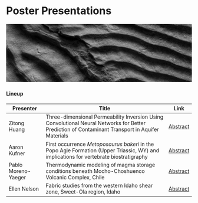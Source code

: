 # Poster Presentations

![welcome_img3](../../img/geo_img3.jpg)

#### Lineup

| Presenter   | Title       | Link |
| ----------- | ----------- |------|
| Zitong Huang   | Three-dimensional Permeability Inversion Using Convolutional Neural Networks for Better Prediction of Contaminant Transport in Aquifer Materials  |  [Abstract](https://wisc-geo-symposium21.github.io/pages/poster/zhuang)|
| Aaron Kufner  | First occurrence _Metoposaurus bakeri_ in the Popo Agie Formation (Upper Triassic, WY) and implications for vertebrate biostratigraphy |  [Abstract](https://wisc-geo-symposium21.github.io/pages/poster/akufner) |
| Pablo Moreno-Yaeger | Thermodynamic modeling of magma storage conditions beneath Mocho-Choshuenco Volcanic Complex, Chile  |  [Abstract](https://wisc-geo-symposium21.github.io/pages/poster/pmorenoyaeger)|
| Ellen Nelson | Fabric studies from the western Idaho shear zone, Sweet-Ola region, Idaho |  [Abstract](https://wisc-geo-symposium21.github.io/pages/poster/enelson)|
